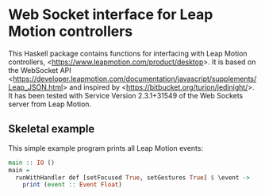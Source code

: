 Web Socket interface for Leap Motion controllers
================================================

This Haskell package contains functions for interfacing with Leap Motion controllers, <<https://www.leapmotion.com/product/desktop>>.  It is based on the WebSocket API <<https://developer.leapmotion.com/documentation/javascript/supplements/Leap_JSON.html>> and inspired by <<https://bitbucket.org/turion/jedinight/>>.  It has been tested with Service Version 2.3.1+31549 of the Web Sockets server from Leap Motion.

Skeletal example
----------------

This simple example program prints all Leap Motion events:

```haskell
main :: IO ()
main =
  runWithHandler def [setFocused True, setGestures True] $ \event ->
    print (event :: Event Float)
```
